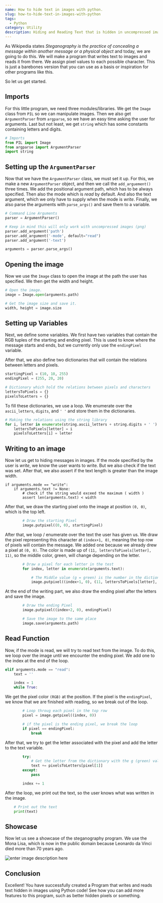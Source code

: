 ```yaml
---
name: How to hide text in images with python.
slug: how-to-hide-text-in-images-with-python
tags:
  - Python
category: Utility
description: Hiding and Reading Text that is hidden in uncompressed images with PIL.
---
```


As Wikipedia states *Steganography is the practice of concealing a message within another message or a physical object* and today, we are going to do this. We will make a program that writes text to images and reads it from there. We assign pixel values to each possible character. This is just a barebones version that you can use as a basis or inspiration for other programs like this.

So let us get started.

## Imports

For this little program, we need three modules/libraries. We get the `Image` class from `PIL` so we can manipulate images. Then we also get `ArgumentParser` from `argparse`, so we have an easy time asking the user for arguments. Last but not least, we get `string` which has some constants containing letters and digits.

```python
# Imports
from PIL import Image
from argparse import ArgumentParser
import string
```

## Setting up the `ArgumentParser`

Now that we have the `ArgumentParser` class, we must set it up. For this, we make a new `ArgumentParser` object, and then we call the `add_arguement()` three times. We add the positional argument path, which has to be always specified. Then also the mode which is *read* by default. And also the text argument, which we only have to supply when the mode is *write*. Finally, we also parse the arguments with `parse_args()` and save them to a variable.

```python
# Command Line Arguments
parser = ArgumentParser()

# Keep in mind this will only work with uncompressed images (png)
parser.add_argument('path')
parser.add_argument('-mode', default="read")
parser.add_argument('-text')

arguments = parser.parse_args()
```

## Opening the image

Now we use the `Image` class to open the image at the path the user has specified. We then get the width and height.

```python
# Open the image.
image = Image.open(arguments.path)

# Get the image size and save it.
width, height = image.size
```

## Setting up Variables

Next, we define some variables. We first have two variables that contain the RGB tuples of the starting and ending pixel. This is used to know where the message starts and ends, but we currently only use the `endingPixel` variable.

After that, we also define two dictionaries that will contain the relations between letters and pixels.

```python
startingPixel = (10, 10, 255)
endingPixel = (255, 20, 20)

# Dictionary which hold the relations between pixels and characters
lettersToPixels = {}
pixelsToLetters = {}
```

To fill these dictionaries, we use a loop. We enumerate over the `ascii_letters`, `digits`, and `' '` and store them in the dictionaries.

```python
# Making the relations using the string library
for i, letter in enumerate(string.ascii_letters + string.digits + ' '):
    lettersToPixels[letter] = i
    pixelsToLetters[i] = letter
```

## Writing to an image

Now let us get to hiding messages in images. If the mode specified by the user is *write*, we know the user wants to write. But we also check if the text was set. After that, we also assert if the text length is greater than the image width.

```
if arguments.mode == "write":
    if arguments.text != None:
		# check if the string would exceed the maximum ( width )
        assert len(arguments.text) < width
```

After that, we draw the starting pixel onto the image at position `(0, 0)`, which is the top left.

```python
		# Draw the starting Pixel
        image.putpixel((0, 0), startingPixel)
```

After that, we loop / enumerate over the text the user has given us. We draw the pixel representing this character at `(index+1, 0)`, meaning the top row of pixels will contain the message. We added one because we already drew a pixel at `(0, 0)`. The color is made up of `(11, lettersToPixels[letter], 11)`, so the middle color, green, will change depending on the letter.

```py
        # Draw a pixel for each letter in the test
        for index, letter in enumerate(arguments.text):

            # The Middle value (g = green) is the number in the dictionary
            image.putpixel((index+1, 0), (11, lettersToPixels[letter], 11))
```

At the end of the writing part, we also draw the ending pixel after the letters and save the image.

```python
		# Draw the ending Pixel
        image.putpixel((index+2, 0), endingPixel)

        # Save the image to the same place
        image.save(arguments.path)
```

## Read Function

Now, if the mode is read, we will try to read text from the image. To do this, we loop over the image until we encounter the ending pixel. We add one to the index at the end of the loop.

```python
elif arguments.mode == "read":
    text = ''

    index = 1
    while True:
```

We get the pixel color `(RGB)` at the position. If the pixel is the `endingPixel`, we know that we are finished with reading, so we break out of the loop.

```python
		# Loop throug each pixel in the top row
        pixel = image.getpixel((index, 0))

		# if the pixel is the ending pixel, we break the loop
        if pixel == endingPixel:
            break
```

After that, we try to get the letter associated with the pixel and add the letter to the text variable.

```python
		try:
            # Get the letter from the dictionary with the g (green) value.
            text += pixelsToLetters[pixel[1]]
        except:
            pass

        index += 1
```

After the loop, we print out the text, so the user knows what was written in the image.

```python
    # Print out the text
    print(text)
```

## Showcase

Now let us see a showcase of the steganography program. We use the Mona Lisa, which is now in the public domain because Leonardo da Vinci died more than 70 years ago.

![enter image description here](https://maximmaeder.com/wp-content/uploads/2022/07/stega.gif)


## Conclusion

Excellent! You have successfully created a Program that writes and reads text hidden in images using Python code! See how you can add more features to this program, such as better hidden pixels or something.